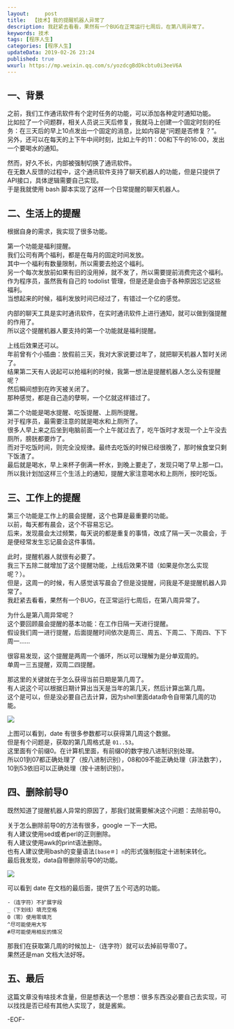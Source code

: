 ```yaml
---   
layout:     post  
title:  【技术】我的提醒机器人异常了  
description: 我赶紧去看看，果然有一个BUG在正常运行七周后，在第八周异常了。  
keywords: 技术  
tags: [程序人生]    
categories: [程序人生]  
updateData: 2019-02-26 23:24   
published: true 
wxurl: https://mp.weixin.qq.com/s/yozdcgBdDkcbtu0i3eeV6A  
---  
```



## 一、背景  


之前，我们工作通讯软件有个定时任务的功能，可以添加各种定时通知功能。  
比如拉了一个问题群，相关人员说三天后修复，我就马上创建一个固定时刻的任务：在三天后的早上10点发出一个固定的消息，比如内容是“问题是否修复？”。  
另外，还可以在每天的上下午中间时刻，比如上午的11：00和下午的16:00，发出一个要喝水的通知。  


然而，好久不长，内部被强制切换了通讯软件。  
在无数人反馈的过程中，这个通讯软件支持了聊天机器人的功能，但是只提供了API接口，具体逻辑需要自己实现。  
于是我就使用 bash 脚本实现了这样一个日常提醒的聊天机器人。  


## 二、生活上的提醒  


根据自身的需求，我实现了很多功能。  


第一个功能是福利提醒。  
我们公司有两个福利，都是在每月的固定时间发放。  
其中一个福利有数量限制，所以需要去抢这个福利。  
另一个每次发放前如果有旧的没用掉，就不发了，所以需要提前消费完这个福利。  
作为程序员，虽然我有自己的 todolist 管理，但是还是会由于各种原因忘记这些福利。  
当想起来的时候，福利发放时间已经过了，有错过一个亿的感觉。  


内部的聊天工具是实时通讯软件，在实时通讯软件上进行通知，就可以做到强提醒的作用了。  
所以这个提醒机器人要支持的第一个功能就是福利提醒。  


上线后效果还可以。  
年前曾有个小插曲：放假前三天，我对大家说要过年了，就把聊天机器人暂时关闭了。  
结果第二天有人说起可以抢福利的时候，我第一想法是提醒机器人怎么没有提醒呢？  
然后瞬间想到在昨天被关闭了。  
那种感觉，都是自己造的孽啊，一个亿就这样错过了。  


第二个功能是喝水提醒、吃饭提醒、上厕所提醒。  
对于程序员，最需要注意的就是喝水和上厕所了。  
很多人早上来之后坐到电脑前面一个上午就过去了，吃午饭时才发现一个上午没去厕所，膀胱都要炸了。  
而对于吃饭时间，则完全没规律。最终去吃饭的时候已经很晚了，那时候食堂只剩下饭渣了。  
最后就是喝水，早上来杯子倒满一杯水，到晚上要走了，发现只喝了早上那一口。  
所以我计划加这样三个生活上的通知，提醒大家注意喝水和上厕所，按时吃饭。


## 三、工作上的提醒  


第三个功能是工作上的晨会提醒，这个也算是最重要的功能。  
以前，每天都有晨会，这个不容易忘记。  
后来，发现晨会太过频繁，每天说的都是重复的事情，改成了隔一天一次晨会，于是便经常发生忘记晨会这件事情。  


此时，提醒机器人就很有必要了。  
我三下五除二就增加了这个提醒功能，上线后效果不错（如果是你怎么实现呢？）。  
但是，这周一的时候，有人感觉该写晨会了但是没提醒，问我是不是提醒机器人异常了。  
我赶紧去看看，果然有一个BUG，在正常运行七周后，在第八周异常了。  


为什么是第八周异常呢？  
这个要回顾晨会提醒的基本功能：在工作日隔一天进行提醒。  
假设我们周一进行提醒，后面提醒时间依次是周三、周五、下周二、下周四、下下周一……


很容易发现，这个提醒是两周一个循环，所以可以理解为是分单双周的。  
单周一三五提醒，双周二四提醒。  


那这里的关键就在于怎么获得当前日期是第几周了。  
有人说这个可以根据日期计算出当天是当年的第几天，然后计算出第几周。  
这个是可以，但是没必要自己去计算，因为shell里面data命令自带第几周的功能。  


![](http://res2019.tiankonguse.com/images/2019/02/chart-ai-wrong-01.png)  


上图可以看到，date 有很多参数都可以获得第几周这个数据。  
但是有个问题是，获取的第几周格式是 `01..53`。  
这里面有个前缀0。在计算机里面，有前缀0的数字按八进制识别处理。  
所以01到07都正确处理了（按八进制识别），08和09不能正确处理（非法数字），10到53依旧可以正确处理（按十进制识别）。  


## 四、删除前导0  


既然知道了提醒机器人异常的原因了，那我们就需要解决这个问题：去除前导0。  


关于怎么删除前导0的方法有很多，google 一下一大把。  
有人建议使用sed或者perl的正则删除。  
有人建议使用awk的print语法删除。  
也有人建议使用bash的变量语法`[base＃] n`的形式强制指定十进制来转化。  
最后我发现，data自带删除前导0的功能。  


![](http://res2019.tiankonguse.com/images/2019/02/chart-ai-wrong-02.png)  


可以看到 date 在文档的最后面，提供了五个可选的功能。  


```
-（连字符）不扩展字段  
_（下划线）填充空格  
0（零）使用零填充  
^尽可能使用大写  
#尽可能使用相反的情况  
```


那我们在获取第几周的时候加上-（连字符）就可以去掉前导零0了。  
果然还是man 文档大法好呀。  


## 五、最后


这篇文章没有啥技术含量，但是想表达一个思想：很多东西没必要自己去实现，可以找找是否已经有其他人实现了，就是酱紫。  




-EOF-  


  
